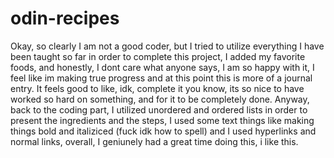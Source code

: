 # odin-recipes
Okay, so clearly I am not a good coder, but I tried to utilize everything I have been taught so far in order to complete this project, I added my favorite foods, and honestly, I dont care what anyone says, I am so happy with it, I feel like im making true progress and at this point this is more of a journal entry.
It feels good to like, idk, complete it you know, its so nice to have worked so hard on something, and for it to be completely done.
Anyway, back to the coding part, I utilized unordered and ordered lists in order to present the ingredients and the steps, I used some text things like making things bold and italiziced (fuck idk how to spell) and I used hyperlinks and normal links, overall, I geniunely had a great time doing this, i like this.
